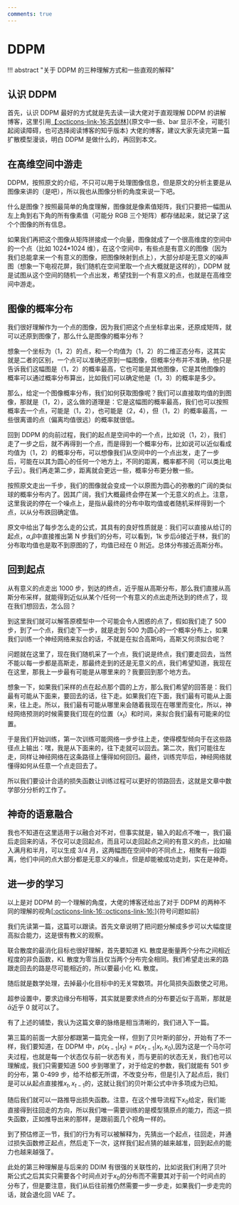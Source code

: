 ```yaml
---
comments: true
---
```


# DDPM

!!! abstract "关于 DDPM 的三种理解方式和一些直观的解释"

## 认识 DDPM

首先，认识 DDPM 最好的方式就是先去读一读大佬对于直观理解 DDPM 的讲解博客，这里引用[【:octicons-link-16:苏剑林](https://kexue.fm/archives/9119)]{原文中一些、bar 显示不全，可能引起阅读障碍，也可选择阅读博客的知乎版本} 大佬的博客，建议大家先读完第一篇扩散模型漫谈，明白 DDPM 是做什么的，再回到本文。

## 在高维空间中游走

DDPM，按照原文的介绍，不只可以用于处理图像信息，但是原文的分析主要是从图像来讲的（是吧），所以我也从图像分析的角度来说一下吧。

什么是图像？按照最简单的角度理解，图像就是像素值矩阵，我们只要把一幅图从左上角到右下角的所有像素值（可能分 RGB 三个矩阵）都存储起来，就记录了这个个图像的所有信息。

如果我们再把这个图像从矩阵拼接成一个向量，图像就成了一个很高维度的空间中的一个点（比如 1024*1024 维），在这个空间中，有些点是有意义的图像（因为我们总能拿来一个有意义的图像，把图像映射到点上），大部分却是无意义的噪声图（想象一下电视花屏，我们随机在空间里取一个点大概就是这样的），DDPM 就是试图从这个空间的随机一个点出发，希望找到一个有意义的点，也就是在高维空间中游走。

## 图像的概率分布

我们很好理解作为一个点的图像，因为我们把这个点坐标拿出来，还原成矩阵，就可以还原到图像了，那么什么是图像的概率分布？

想象一个坐标为（1，2）的点，和一个均值为（1，2）的二维正态分布，这其实就是二者的区别，一个点可以准确还原到一幅图像，但概率分布并不准确，他只是告诉我们这幅图是（1，2）的概率最高，它也可能是其他图像，它是其他图像的概率可以通过概率分布算出，比如我们可以确定他是（1，3）的概率是多少。

那么，给定一个图像概率分布，我们如何获取图像呢？我们可以直接取均值的到图像，那就是（1，2），这么做的道理是：它是这幅图的概率最高，我们也可以按照概率去一个点，可能是（1，2），也可能是（2，4），但（1，2）的概率最高，一些很离谱的点（偏离均值很远）的概率就很低。

回到 DDPM 的向前过程，我们的起点是空间中的一个点，比如说（1，2），我们走了一步之后，就不再得到一个点，而是得到一个概率分布，比如说可以近似看成均值为（1，2）的概率分布，可以想像我们从空间中的一个点出发，走了一步后，可能在以其为圆心的任何一个地方上，不同的距离，概率都不同（可以类比电子云）。我们再走第二步，距离就会更远一些，概率分布更分散一些。

按照原文走出一千步，我们的图像就会变成一个以原图为圆心的弥散的广阔的类似球的概率分布内了。因其广阔，我们大概最终会停在某一个无意义的点上。注意，这里我说的停在一个噪点上，是指从最终的分布中取均值或者随机采样得到一个点，以从分布跌回确定值。

原文中给出了每步怎么走的公式，其具有的良好性质就是：我们可以直接从给订的起点，$\alpha$,$\beta$中直接推出第 N 步我们的分布，可以看到，1k 步后$\bar \alpha$接近于林，我们的分布取均值也是取不到原图的了，均值已经在 0 附近。总体分布接近高斯分布。

## 回到起点

从有意义的点走出 1000 步，到达的终点，近乎服从高斯分布，那么我们直接从高斯分布采样，就能得到近似从某个/任何一个有意义的点出走所达到的终点了，现在我们想回去，怎么回？

到这里我们就可以解答原模型中一个可能会令人困惑的点了，假如我们走了 500 步，到了一个点，我们走下一步，就是走到 500 为圆心的一个概率分布上，如果我们训练一个神经网络来拟合的话，不就是在拟合高斯吗，高斯又何须拟合呢？

问题就在这里了，现在我们随机采了一个点，我们说是终点，我们要走回去，当然不能以每一步都是高斯走，那最终走到的还是无意义的点，我们希望知道，我现在在这里，那我上一步最有可能是从哪里来的？我要回到那个地方去。

想象一下，如果我们采样的点在起点那个圆的上方，那么我们希望的回答是：我们最有可能从下面来，要回去的话，往下走。如果我们在下面，我们最有可能从上面来，往上走。所以，我们最有可能从哪里来会随着我现在在哪里而变化，所以，神经网络预测的时候需要我们现在的位置（$x_t$）和时间，来拟合我们最有可能来的位置。

于是我们开始训练，第一次训练可能网络一步步往上走，使得模型倾向于在这些路径点上输出：嘿，我是从下面来的，往下走就可以回去。第二次，我们可能往左走，同样让神经网络在这条路径上懂得如何回归。最终，训练完毕后，神经网络就懂得如何从任意一个点走回去了。

所以我们要设计合适的损失函数让训练过程可以更好的领路回去，这就是文章中数学部分分析的工作了。

## 神奇的语意融合

我也不知道在这里适用于以融合对不对，但事实就是，输入的起点不唯一，我们最后走回来的话，不仅可以走回起点，而且可以走回起点之间的有意义的点，比如输入满月和半月，可以生成 3/4 月，这两幅图在空间中的不同点上，相聚有一段距离，他们中间的点大部分都是无意义的噪点，但是却能被成功走到，实在是神奇。

## 进一步的学习

以上是对 DDPM 的一个理解的角度，大佬的博客还给出了对于 DDPM 的两种不同的理解的视角[[:octicons-link-16:](https://spaces.ac.cn/archives/9152)[:octicons-link-16:](https://kexue.fm/archives/9164)]{符号问题如前}

我们先读第一篇，这篇可以跟读。首先文章说明了把问题分解成多步可以大幅度提高拟合能力，这是很有教义的观察。

联合散度的最消化目标也很好理解，首先要知道 KL 散度是衡量两个分布之间相近程度的非负函数，KL 散度为零当且仅当两个分布完全相同。我们希望走出来的路跟走回去的路是尽可能相近的，所以要最小化 KL 散度。

随后就是数学处理，去掉最小化目标中的无关常数项。并化简损失函数使之可用。

超参设置中，要求边缘分布相等，其实就是要求终点的分布要近似于高斯，那就是$\bar \alpha$近乎 0 就可以了。

有了上述的铺垫，我认为这篇文章的脉络是相当清晰的，我们进入下一篇。

第三篇的前面一大部分都跟第一篇完全一样，但到了贝叶斯的部分，开始有了不一样，我们要知道，在 DDPM 中，$p(x_{t-1}|x_t) = p(x_{t-1}|x_t,x_0)$,因为这是一个马尔可夫过程，也就是每一个状态仅与前一状态有关，而与更前的状态无关，我们也可以理解成，我们只需要知道 500 步到哪里了，对于给定的参数，我们就能有 501 步的分布，第 0-499 步，给不给都无所谓，不改变分布，但是引入了起点后，我们是可以从起点直接推$x_t,x_{t-1}$的，这就让我们的贝叶斯公式中许多项成为已知。

随后我们就可以一路推导出损失函数。注意，在这个推导流程下$x_0$给定，我们能直接得到往回走的方向，所以我们唯一需要训练的是模型猜原点的能力，而这一损失函数，正如推导出来的那样，是跟前面几个视角一样的。

到了预估修正一节，我们的行为有可以被解释为，先猜出一个起点，往回走，并通过损失函数修正起点，然后走下一次，这样我们起点猜的越来越准，回到起点的能力也越来越强了。

此处的第三种理解是与后来的 DDIM 有很强的关联性的，比如说我们利用了贝叶斯公式之后其实只需要各个时间点对于$x_0$的分布而不需要其对于前一个时间点的分布了，但是要注意，我们从后往前推仍然需要一步一步走，如果我们一步走完的话，就会退化回 VAE 了。
